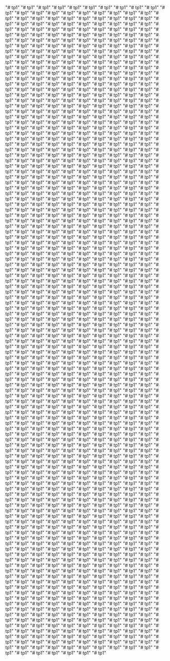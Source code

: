 "# tp1" 
"# tp1" 
"# tp1" 
"# tp1" 
"# tp1" 
"# tp1" 
"# tp1" 
"# tp1" 
"# tp1" 
"# tp1" 
"# tp1" 
"# tp1" 
"# tp1" 
"# tp1" 
"# tp1" 
"# tp1" 
"# tp1" 
"# tp1" 
"# tp1" 
"# tp1" 
"# tp1" 
"# tp1" 
"# tp1" 
"# tp1" 
"# tp1" 
"# tp1" 
"# tp1" 
"# tp1" 
"# tp1" 
"# tp1" 
"# tp1" 
"# tp1" 
"# tp1" 
"# tp1" 
"# tp1" 
"# tp1" 
"# tp1" 
"# tp1" 
"# tp1" 
"# tp1" 
"# tp1" 
"# tp1" 
"# tp1" 
"# tp1" 
"# tp1" 
"# tp1" 
"# tp1" 
"# tp1" 
"# tp1" 
"# tp1" 
"# tp1" 
"# tp1" 
"# tp1" 
"# tp1" 
"# tp1" 
"# tp1" 
"# tp1" 
"# tp1" 
"# tp1" 
"# tp1" 
"# tp1" 
"# tp1" 
"# tp1" 
"# tp1" 
"# tp1" 
"# tp1" 
"# tp1" 
"# tp1" 
"# tp1" 
"# tp1" 
"# tp1" 
"# tp1" 
"# tp1" 
"# tp1" 
"# tp1" 
"# tp1" 
"# tp1" 
"# tp1" 
"# tp1" 
"# tp1" 
"# tp1" 
"# tp1" 
"# tp1" 
"# tp1" 
"# tp1" 
"# tp1" 
"# tp1" 
"# tp1" 
"# tp1" 
"# tp1" 
"# tp1" 
"# tp1" 
"# tp1" 
"# tp1" 
"# tp1" 
"# tp1" 
"# tp1" 
"# tp1" 
"# tp1" 
"# tp1" 
"# tp1" 
"# tp1" 
"# tp1" 
"# tp1" 
"# tp1" 
"# tp1" 
"# tp1" 
"# tp1" 
"# tp1" 
"# tp1" 
"# tp1" 
"# tp1" 
"# tp1" 
"# tp1" 
"# tp1" 
"# tp1" 
"# tp1" 
"# tp1" 
"# tp1" 
"# tp1" 
"# tp1" 
"# tp1" 
"# tp1" 
"# tp1" 
"# tp1" 
"# tp1" 
"# tp1" 
"# tp1" 
"# tp1" 
"# tp1" 
"# tp1" 
"# tp1" 
"# tp1" 
"# tp1" 
"# tp1" 
"# tp1" 
"# tp1" 
"# tp1" 
"# tp1" 
"# tp1" 
"# tp1" 
"# tp1" 
"# tp1" 
"# tp1" 
"# tp1" 
"# tp1" 
"# tp1" 
"# tp1" 
"# tp1" 
"# tp1" 
"# tp1" 
"# tp1" 
"# tp1" 
"# tp1" 
"# tp1" 
"# tp1" 
"# tp1" 
"# tp1" 
"# tp1" 
"# tp1" 
"# tp1" 
"# tp1" 
"# tp1" 
"# tp1" 
"# tp1" 
"# tp1" 
"# tp1" 
"# tp1" 
"# tp1" 
"# tp1" 
"# tp1" 
"# tp1" 
"# tp1" 
"# tp1" 
"# tp1" 
"# tp1" 
"# tp1" 
"# tp1" 
"# tp1" 
"# tp1" 
"# tp1" 
"# tp1" 
"# tp1" 
"# tp1" 
"# tp1" 
"# tp1" 
"# tp1" 
"# tp1" 
"# tp1" 
"# tp1" 
"# tp1" 
"# tp1" 
"# tp1" 
"# tp1" 
"# tp1" 
"# tp1" 
"# tp1" 
"# tp1" 
"# tp1" 
"# tp1" 
"# tp1" 
"# tp1" 
"# tp1" 
"# tp1" 
"# tp1" 
"# tp1" 
"# tp1" 
"# tp1" 
"# tp1" 
"# tp1" 
"# tp1" 
"# tp1" 
"# tp1" 
"# tp1" 
"# tp1" 
"# tp1" 
"# tp1" 
"# tp1" 
"# tp1" 
"# tp1" 
"# tp1" 
"# tp1" 
"# tp1" 
"# tp1" 
"# tp1" 
"# tp1" 
"# tp1" 
"# tp1" 
"# tp1" 
"# tp1" 
"# tp1" 
"# tp1" 
"# tp1" 
"# tp1" 
"# tp1" 
"# tp1" 
"# tp1" 
"# tp1" 
"# tp1" 
"# tp1" 
"# tp1" 
"# tp1" 
"# tp1" 
"# tp1" 
"# tp1" 
"# tp1" 
"# tp1" 
"# tp1" 
"# tp1" 
"# tp1" 
"# tp1" 
"# tp1" 
"# tp1" 
"# tp1" 
"# tp1" 
"# tp1" 
"# tp1" 
"# tp1" 
"# tp1" 
"# tp1" 
"# tp1" 
"# tp1" 
"# tp1" 
"# tp1" 
"# tp1" 
"# tp1" 
"# tp1" 
"# tp1" 
"# tp1" 
"# tp1" 
"# tp1" 
"# tp1" 
"# tp1" 
"# tp1" 
"# tp1" 
"# tp1" 
"# tp1" 
"# tp1" 
"# tp1" 
"# tp1" 
"# tp1" 
"# tp1" 
"# tp1" 
"# tp1" 
"# tp1" 
"# tp1" 
"# tp1" 
"# tp1" 
"# tp1" 
"# tp1" 
"# tp1" 
"# tp1" 
"# tp1" 
"# tp1" 
"# tp1" 
"# tp1" 
"# tp1" 
"# tp1" 
"# tp1" 
"# tp1" 
"# tp1" 
"# tp1" 
"# tp1" 
"# tp1" 
"# tp1" 
"# tp1" 
"# tp1" 
"# tp1" 
"# tp1" 
"# tp1" 
"# tp1" 
"# tp1" 
"# tp1" 
"# tp1" 
"# tp1" 
"# tp1" 
"# tp1" 
"# tp1" 
"# tp1" 
"# tp1" 
"# tp1" 
"# tp1" 
"# tp1" 
"# tp1" 
"# tp1" 
"# tp1" 
"# tp1" 
"# tp1" 
"# tp1" 
"# tp1" 
"# tp1" 
"# tp1" 
"# tp1" 
"# tp1" 
"# tp1" 
"# tp1" 
"# tp1" 
"# tp1" 
"# tp1" 
"# tp1" 
"# tp1" 
"# tp1" 
"# tp1" 
"# tp1" 
"# tp1" 
"# tp1" 
"# tp1" 
"# tp1" 
"# tp1" 
"# tp1" 
"# tp1" 
"# tp1" 
"# tp1" 
"# tp1" 
"# tp1" 
"# tp1" 
"# tp1" 
"# tp1" 
"# tp1" 
"# tp1" 
"# tp1" 
"# tp1" 
"# tp1" 
"# tp1" 
"# tp1" 
"# tp1" 
"# tp1" 
"# tp1" 
"# tp1" 
"# tp1" 
"# tp1" 
"# tp1" 
"# tp1" 
"# tp1" 
"# tp1" 
"# tp1" 
"# tp1" 
"# tp1" 
"# tp1" 
"# tp1" 
"# tp1" 
"# tp1" 
"# tp1" 
"# tp1" 
"# tp1" 
"# tp1" 
"# tp1" 
"# tp1" 
"# tp1" 
"# tp1" 
"# tp1" 
"# tp1" 
"# tp1" 
"# tp1" 
"# tp1" 
"# tp1" 
"# tp1" 
"# tp1" 
"# tp1" 
"# tp1" 
"# tp1" 
"# tp1" 
"# tp1" 
"# tp1" 
"# tp1" 
"# tp1" 
"# tp1" 
"# tp1" 
"# tp1" 
"# tp1" 
"# tp1" 
"# tp1" 
"# tp1" 
"# tp1" 
"# tp1" 
"# tp1" 
"# tp1" 
"# tp1" 
"# tp1" 
"# tp1" 
"# tp1" 
"# tp1" 
"# tp1" 
"# tp1" 
"# tp1" 
"# tp1" 
"# tp1" 
"# tp1" 
"# tp1" 
"# tp1" 
"# tp1" 
"# tp1" 
"# tp1" 
"# tp1" 
"# tp1" 
"# tp1" 
"# tp1" 
"# tp1" 
"# tp1" 
"# tp1" 
"# tp1" 
"# tp1" 
"# tp1" 
"# tp1" 
"# tp1" 
"# tp1" 
"# tp1" 
"# tp1" 
"# tp1" 
"# tp1" 
"# tp1" 
"# tp1" 
"# tp1" 
"# tp1" 
"# tp1" 
"# tp1" 
"# tp1" 
"# tp1" 
"# tp1" 
"# tp1" 
"# tp1" 
"# tp1" 
"# tp1" 
"# tp1" 
"# tp1" 
"# tp1" 
"# tp1" 
"# tp1" 
"# tp1" 
"# tp1" 
"# tp1" 
"# tp1" 
"# tp1" 
"# tp1" 
"# tp1" 
"# tp1" 
"# tp1" 
"# tp1" 
"# tp1" 
"# tp1" 
"# tp1" 
"# tp1" 
"# tp1" 
"# tp1" 
"# tp1" 
"# tp1" 
"# tp1" 
"# tp1" 
"# tp1" 
"# tp1" 
"# tp1" 
"# tp1" 
"# tp1" 
"# tp1" 
"# tp1" 
"# tp1" 
"# tp1" 
"# tp1" 
"# tp1" 
"# tp1" 
"# tp1" 
"# tp1" 
"# tp1" 
"# tp1" 
"# tp1" 
"# tp1" 
"# tp1" 
"# tp1" 
"# tp1" 
"# tp1" 
"# tp1" 
"# tp1" 
"# tp1" 
"# tp1" 
"# tp1" 
"# tp1" 
"# tp1" 
"# tp1" 
"# tp1" 
"# tp1" 
"# tp1" 
"# tp1" 
"# tp1" 
"# tp1" 
"# tp1" 
"# tp1" 
"# tp1" 
"# tp1" 
"# tp1" 
"# tp1" 
"# tp1" 
"# tp1" 
"# tp1" 
"# tp1" 
"# tp1" 
"# tp1" 
"# tp1" 
"# tp1" 
"# tp1" 
"# tp1" 
"# tp1" 
"# tp1" 
"# tp1" 
"# tp1" 
"# tp1" 
"# tp1" 
"# tp1" 
"# tp1" 
"# tp1" 
"# tp1" 
"# tp1" 
"# tp1" 
"# tp1" 
"# tp1" 
"# tp1" 
"# tp1" 
"# tp1" 
"# tp1" 
"# tp1" 
"# tp1" 
"# tp1" 
"# tp1" 
"# tp1" 
"# tp1" 
"# tp1" 
"# tp1" 
"# tp1" 
"# tp1" 
"# tp1" 
"# tp1" 
"# tp1" 
"# tp1" 
"# tp1" 
"# tp1" 
"# tp1" 
"# tp1" 
"# tp1" 
"# tp1" 
"# tp1" 
"# tp1" 
"# tp1" 
"# tp1" 
"# tp1" 
"# tp1" 
"# tp1" 
"# tp1" 
"# tp1" 
"# tp1" 
"# tp1" 
"# tp1" 
"# tp1" 
"# tp1" 
"# tp1" 
"# tp1" 
"# tp1" 
"# tp1" 
"# tp1" 
"# tp1" 
"# tp1" 
"# tp1" 
"# tp1" 
"# tp1" 
"# tp1" 
"# tp1" 
"# tp1" 
"# tp1" 
"# tp1" 
"# tp1" 
"# tp1" 
"# tp1" 
"# tp1" 
"# tp1" 
"# tp1" 
"# tp1" 
"# tp1" 
"# tp1" 
"# tp1" 
"# tp1" 
"# tp1" 
"# tp1" 
"# tp1" 
"# tp1" 
"# tp1" 
"# tp1" 
"# tp1" 
"# tp1" 
"# tp1" 
"# tp1" 
"# tp1" 
"# tp1" 
"# tp1" 
"# tp1" 
"# tp1" 
"# tp1" 
"# tp1" 
"# tp1" 
"# tp1" 
"# tp1" 
"# tp1" 
"# tp1" 
"# tp1" 
"# tp1" 
"# tp1" 
"# tp1" 
"# tp1" 
"# tp1" 
"# tp1" 
"# tp1" 
"# tp1" 
"# tp1" 
"# tp1" 
"# tp1" 
"# tp1" 
"# tp1" 
"# tp1" 
"# tp1" 
"# tp1" 
"# tp1" 
"# tp1" 
"# tp1" 
"# tp1" 
"# tp1" 
"# tp1" 
"# tp1" 
"# tp1" 
"# tp1" 
"# tp1" 
"# tp1" 
"# tp1" 
"# tp1" 
"# tp1" 
"# tp1" 
"# tp1" 
"# tp1" 
"# tp1" 
"# tp1" 
"# tp1" 
"# tp1" 
"# tp1" 
"# tp1" 
"# tp1" 
"# tp1" 
"# tp1" 
"# tp1" 
"# tp1" 
"# tp1" 
"# tp1" 
"# tp1" 
"# tp1" 
"# tp1" 
"# tp1" 
"# tp1" 
"# tp1" 
"# tp1" 
"# tp1" 
"# tp1" 
"# tp1" 
"# tp1" 
"# tp1" 
"# tp1" 
"# tp1" 
"# tp1" 
"# tp1" 
"# tp1" 
"# tp1" 
"# tp1" 
"# tp1" 
"# tp1" 
"# tp1" 
"# tp1" 
"# tp1" 
"# tp1" 
"# tp1" 
"# tp1" 
"# tp1" 
"# tp1" 
"# tp1" 
"# tp1" 
"# tp1" 
"# tp1" 
"# tp1" 
"# tp1" 
"# tp1" 
"# tp1" 
"# tp1" 
"# tp1" 
"# tp1" 
"# tp1" 
"# tp1" 
"# tp1" 
"# tp1" 
"# tp1" 
"# tp1" 
"# tp1" 
"# tp1" 
"# tp1" 
"# tp1" 
"# tp1" 
"# tp1" 
"# tp1" 
"# tp1" 
"# tp1" 
"# tp1" 
"# tp1" 
"# tp1" 
"# tp1" 
"# tp1" 
"# tp1" 
"# tp1" 
"# tp1" 
"# tp1" 
"# tp1" 
"# tp1" 
"# tp1" 
"# tp1" 
"# tp1" 
"# tp1" 
"# tp1" 
"# tp1" 
"# tp1" 
"# tp1" 
"# tp1" 
"# tp1" 
"# tp1" 
"# tp1" 
"# tp1" 
"# tp1" 
"# tp1" 
"# tp1" 
"# tp1" 
"# tp1" 
"# tp1" 
"# tp1" 
"# tp1" 
"# tp1" 
"# tp1" 
"# tp1" 
"# tp1" 
"# tp1" 
"# tp1" 
"# tp1" 
"# tp1" 
"# tp1" 
"# tp1" 
"# tp1" 
"# tp1" 
"# tp1" 
"# tp1" 
"# tp1" 
"# tp1" 
"# tp1" 
"# tp1" 
"# tp1" 
"# tp1" 
"# tp1" 
"# tp1" 
"# tp1" 
"# tp1" 
"# tp1" 
"# tp1" 
"# tp1" 
"# tp1" 
"# tp1" 
"# tp1" 
"# tp1" 
"# tp1" 
"# tp1" 
"# tp1" 
"# tp1" 
"# tp1" 
"# tp1" 
"# tp1" 
"# tp1" 
"# tp1" 
"# tp1" 
"# tp1" 
"# tp1" 
"# tp1" 
"# tp1" 
"# tp1" 
"# tp1" 
"# tp1" 
"# tp1" 
"# tp1" 
"# tp1" 
"# tp1" 
"# tp1" 
"# tp1" 
"# tp1" 
"# tp1" 
"# tp1" 
"# tp1" 
"# tp1" 
"# tp1" 
"# tp1" 
"# tp1" 
"# tp1" 
"# tp1" 
"# tp1" 
"# tp1" 
"# tp1" 
"# tp1" 
"# tp1" 
"# tp1" 
"# tp1" 
"# tp1" 
"# tp1" 
"# tp1" 
"# tp1" 
"# tp1" 
"# tp1" 
"# tp1" 
"# tp1" 
"# tp1" 
"# tp1" 
"# tp1" 
"# tp1" 
"# tp1" 
"# tp1" 
"# tp1" 
"# tp1" 
"# tp1" 
"# tp1" 
"# tp1" 
"# tp1" 
"# tp1" 
"# tp1" 
"# tp1" 
"# tp1" 
"# tp1" 
"# tp1" 
"# tp1" 
"# tp1" 
"# tp1" 
"# tp1" 
"# tp1" 
"# tp1" 
"# tp1" 
"# tp1" 
"# tp1" 
"# tp1" 
"# tp1" 
"# tp1" 
"# tp1" 
"# tp1" 
"# tp1" 
"# tp1" 
"# tp1" 
"# tp1" 
"# tp1" 
"# tp1" 
"# tp1" 
"# tp1" 
"# tp1" 
"# tp1" 
"# tp1" 
"# tp1" 
"# tp1" 
"# tp1" 
"# tp1" 
"# tp1" 
"# tp1" 
"# tp1" 
"# tp1" 
"# tp1" 
"# tp1" 
"# tp1" 
"# tp1" 
"# tp1" 
"# tp1" 
"# tp1" 
"# tp1" 
"# tp1" 
"# tp1" 
"# tp1" 
"# tp1" 
"# tp1" 
"# tp1" 
"# tp1" 
"# tp1" 
"# tp1" 
"# tp1" 
"# tp1" 
"# tp1" 
"# tp1" 
"# tp1" 
"# tp1" 
"# tp1" 
"# tp1" 
"# tp1" 
"# tp1" 
"# tp1" 
"# tp1" 
"# tp1" 
"# tp1" 
"# tp1" 
"# tp1" 
"# tp1" 
"# tp1" 
"# tp1" 
"# tp1" 
"# tp1" 
"# tp1" 
"# tp1" 
"# tp1" 
"# tp1" 
"# tp1" 
"# tp1" 
"# tp1" 
"# tp1" 
"# tp1" 
"# tp1" 
"# tp1" 
"# tp1" 
"# tp1" 
"# tp1" 
"# tp1" 
"# tp1" 
"# tp1" 
"# tp1" 
"# tp1" 
"# tp1" 
"# tp1" 
"# tp1" 
"# tp1" 
"# tp1" 
"# tp1" 
"# tp1" 
"# tp1" 
"# tp1" 
"# tp1" 
"# tp1" 
"# tp1" 
"# tp1" 
"# tp1" 
"# tp1" 
"# tp1" 
"# tp1" 
"# tp1" 
"# tp1" 
"# tp1" 
"# tp1" 
"# tp1" 
"# tp1" 
"# tp1" 
"# tp1" 
"# tp1" 
"# tp1" 
"# tp1" 
"# tp1" 
"# tp1" 
"# tp1" 
"# tp1" 
"# tp1" 
"# tp1" 
"# tp1" 
"# tp1" 
"# tp1" 
"# tp1" 
"# tp1" 
"# tp1" 
"# tp1" 
"# tp1" 
"# tp1" 
"# tp1" 
"# tp1" 
"# tp1" 
"# tp1" 
"# tp1" 
"# tp1" 
"# tp1" 
"# tp1" 
"# tp1" 
"# tp1" 
"# tp1" 
"# tp1" 
"# tp1" 
"# tp1" 
"# tp1" 
"# tp1" 
"# tp1" 
"# tp1" 
"# tp1" 
"# tp1" 
"# tp1" 
"# tp1" 
"# tp1" 
"# tp1" 
"# tp1" 
"# tp1" 
"# tp1" 
"# tp1" 
"# tp1" 
"# tp1" 
"# tp1" 
"# tp1" 
"# tp1" 
"# tp1" 
"# tp1" 
"# tp1" 
"# tp1" 
"# tp1" 
"# tp1" 
"# tp1" 
"# tp1" 
"# tp1" 
"# tp1" 
"# tp1" 
"# tp1" 
"# tp1" 
"# tp1" 
"# tp1" 
"# tp1" 
"# tp1" 
"# tp1" 
"# tp1" 
"# tp1" 
"# tp1" 
"# tp1" 
"# tp1" 
"# tp1" 
"# tp1" 
"# tp1" 
"# tp1" 
"# tp1" 
"# tp1" 
"# tp1" 
"# tp1" 
"# tp1" 
"# tp1" 
"# tp1" 
"# tp1" 
"# tp1" 
"# tp1" 
"# tp1" 
"# tp1" 
"# tp1" 
"# tp1" 
"# tp1" 
"# tp1" 
"# tp1" 
"# tp1" 
"# tp1" 
"# tp1" 
"# tp1" 
"# tp1" 
"# tp1" 
"# tp1" 
"# tp1" 
"# tp1" 
"# tp1" 
"# tp1" 
"# tp1" 
"# tp1" 
"# tp1" 
"# tp1" 
"# tp1" 
"# tp1" 
"# tp1" 
"# tp1" 
"# tp1" 
"# tp1" 
"# tp1" 
"# tp1" 
"# tp1" 
"# tp1" 
"# tp1" 
"# tp1" 
"# tp1" 
"# tp1" 
"# tp1" 
"# tp1" 
"# tp1" 
"# tp1" 
"# tp1" 
"# tp1" 
"# tp1" 
"# tp1" 
"# tp1" 
"# tp1" 
"# tp1" 
"# tp1" 
"# tp1" 
"# tp1" 
"# tp1" 
"# tp1" 
"# tp1" 
"# tp1" 
"# tp1" 
"# tp1" 
"# tp1" 
"# tp1" 
"# tp1" 
"# tp1" 
"# tp1" 
"# tp1" 
"# tp1" 
"# tp1" 
"# tp1" 
"# tp1" 
"# tp1" 
"# tp1" 
"# tp1" 
"# tp1" 
"# tp1" 
"# tp1" 
"# tp1" 
"# tp1" 
"# tp1" 
"# tp1" 
"# tp1" 
"# tp1" 
"# tp1" 
"# tp1" 
"# tp1" 
"# tp1" 
"# tp1" 
"# tp1" 
"# tp1" 
"# tp1" 
"# tp1" 
"# tp1" 
"# tp1" 
"# tp1" 
"# tp1" 
"# tp1" 
"# tp1" 
"# tp1" 
"# tp1" 
"# tp1" 
"# tp1" 
"# tp1" 
"# tp1" 
"# tp1" 
"# tp1" 
"# tp1" 
"# tp1" 
"# tp1" 
"# tp1" 
"# tp1" 
"# tp1" 
"# tp1" 
"# tp1" 
"# tp1" 
"# tp1" 
"# tp1" 
"# tp1" 
